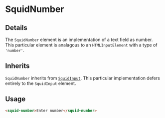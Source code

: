 # SquidNumber

## Details

The `SquidNumber` element is an implementation of a text field as number. This particular element is analagous to an `HTMLInputElement` with a type of `'number'`.

## Inherits

`SquidNumber` inherits from [`SquidInput`](../squid-input). This particular implementation defers entirely to the `SquidInput` element.

## Usage

```html
<squid-number>Enter number</squid-number>
```